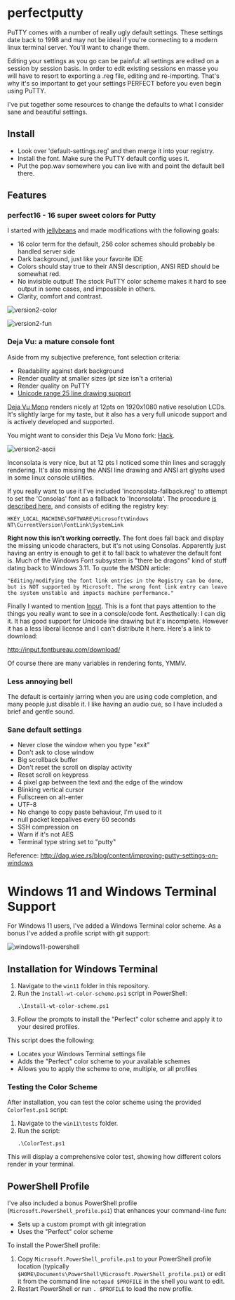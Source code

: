 # perfectputty
PuTTY comes with a number of really ugly default settings. These settings date back to 1998 and may not be ideal if you're connecting to a modern linux terminal server.  You'll want to change them.

Editing your settings as you go can be painful: all settings are edited on a session by session basis.  In order to edit existing sessions en masse you will have to resort to exporting a .reg file, editing and re-importing.  That's why it's so important to get your settings PERFECT before you even begin using PuTTY.

I've put together some resources to change the defaults to what I consider sane and beautiful settings.

## Install
- Look over 'default-settings.reg' and then merge it into your registry.
- Install the font.  Make sure the PuTTY default config uses it.
- Put the pop.wav somewhere you can live with and point the default bell there.

## Features

### perfect16 - 16 super sweet colors for Putty
I started with [jellybeans](https://github.com/nanotech/jellybeans.vim) and made modifications with the following
goals:

- 16 color term for the default, 256 color schemes should probably be handled server side
- Dark background, just like your favorite IDE
- Colors should stay true to their ANSI description, ANSI RED should be somewhat red.
- No invisible output!  The stock PuTTY color scheme makes it hard to see output in some cases, and impossible in others.
- Clarity, comfort and contrast. 

![version2-color](https://cloud.githubusercontent.com/assets/15676339/20086123/255acc82-a52b-11e6-8fae-41db88fc101e.PNG)

![version2-fun](https://cloud.githubusercontent.com/assets/15676339/20086277/45607f26-a52c-11e6-81ab-70da91149281.PNG)

### Deja Vu: a mature console font
Aside from my subjective preference, font selection criteria:

- Readability against dark background
- Render quality at smaller sizes  (pt size isn't a criteria)
- Render quality on PuTTY
- [Unicode range 25 line drawing support](http://www.alanflavell.org.uk/unicode/unidata25.html) 

[Deja Vu Mono](http://dejavu-fonts.org) renders nicely at 12pts on 1920x1080 native resolution LCDs.  It's slightly large for my taste, but it also has a very full unicode support and is actively developed and supported.

You might want to consider this Deja Vu Mono fork: [Hack](https://sourcefoundry.org/hack/).

![version2-ascii](https://cloud.githubusercontent.com/assets/15676339/20086121/2462a412-a52b-11e6-8aa0-3d388849b102.PNG)

Inconsolata is very nice, but at 12 pts I noticed some thin lines and scraggly rendering.  It's also missing the ANSI line drawing and ANSI art glyphs used in some linux console utilities.  

If you really want to use it I've included 'inconsolata-fallback.reg' to attempt to set the 'Consolas' font as a fallback to 'Inconsolata'.  The procedure [is described here](https://msdn.microsoft.com/en-US/globalization/mt662331), and consists of editing the registry key:

    HKEY_LOCAL_MACHINE\SOFTWARE\Microsoft\Windows NT\CurrentVersion\FontLink\SystemLink

**Right now this isn't working correctly.**  The font does fall back and display the missing unicode characters, but it's not using Consolas.  Apparently just having an entry is enough to get it to fall back to whatever the default font is.  Much of the Windows Font subsystem is "there be dragons" kind of stuff dating back to Windows 3.11.  To quote the MSDN article: 

    "Editing/modifying the font link entries in the Registry can be done, but is NOT supported by Microsoft. The wrong font link entry can leave the system unstable and impacts machine performance."

Finally I wanted to mention [Input](http://input.fontbureau.com/).  This is a font that pays attention to the things you really want to see in a console/code font.  Aesthetically: I can dig it.  It has good support for Unicode line drawing but it's incomplete.  However it has a less liberal license and I can't distribute it here.  Here's a link to download:

http://input.fontbureau.com/download/

Of course there are many variables in rendering fonts, YMMV.

### Less annoying bell
The default is certainly jarring when you are using code completion, and many people just disable it.  I like having an 
audio cue, so I have included a brief and gentle sound.

### Sane default settings
- Never close the window when you type "exit"
- Don't ask to close window
- Big scrollback buffer
- Don't reset the scroll on display activity
- Reset scroll on keypress
- 4 pixel gap between the text and the edge of the window
- Blinking vertical cursor
- Fullscreen on alt-enter
- UTF-8
- No change to copy paste behaviour, I'm used to it
- null packet keepalives every 60 seconds
- SSH compression on
- Warn if it's not AES
- Terminal type string set to "putty"

Reference: http://dag.wiee.rs/blog/content/improving-putty-settings-on-windows

# Windows 11 and Windows Terminal Support
For Windows 11 users, I've added a Windows Terminal color scheme.  As a bonus I've added a profile script with git support:

![windows11-powershell](https://github.com/user-attachments/assets/21a10b49-0637-4f2f-a1cc-20595e3e93fd)

## Installation for Windows Terminal
1. Navigate to the `win11` folder in this repository.
2. Run the `Install-wt-color-scheme.ps1` script in PowerShell:
   ```
   .\Install-wt-color-scheme.ps1
   ```
3. Follow the prompts to install the "Perfect" color scheme and apply it to your desired profiles.

This script does the following:
- Locates your Windows Terminal settings file
- Adds the "Perfect" color scheme to your available schemes
- Allows you to apply the scheme to one, multiple, or all profiles

### Testing the Color Scheme
After installation, you can test the color scheme using the provided `ColorTest.ps1` script:
1. Navigate to the `win11\tests` folder.
2. Run the script:
   ```
   .\ColorTest.ps1
   ```
This will display a comprehensive color test, showing how different colors render in your terminal.

## PowerShell Profile
I've also included a bonus PowerShell profile (`Microsoft.PowerShell_profile.ps1`) that enhances your command-line fun:
- Sets up a custom prompt with git integration
- Uses the "Perfect" color scheme 

To install the PowerShell profile:
1. Copy `Microsoft.PowerShell_profile.ps1` to your PowerShell profile location (typically `$HOME\Documents\PowerShell\Microsoft.PowerShell_profile.ps1`) or edit it from the command line `notepad $PROFILE` in the shell you want to edit.
2. Restart PowerShell or run `. $PROFILE` to load the new profile.
